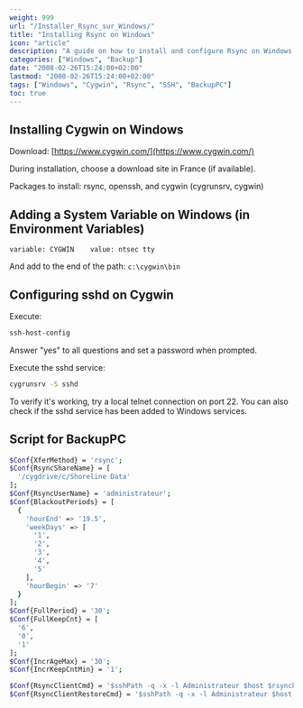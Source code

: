 ```yaml
---
weight: 999
url: "/Installer_Rsync_sur_Windows/"
title: "Installing Rsync on Windows"
icon: "article"
description: "A guide on how to install and configure Rsync on Windows using Cygwin, including SSH setup and BackupPC configuration."
categories: ["Windows", "Backup"]
date: "2008-02-26T15:24:00+02:00"
lastmod: "2008-02-26T15:24:00+02:00"
tags: ["Windows", "Cygwin", "Rsync", "SSH", "BackupPC"]
toc: true
---
```


## Installing Cygwin on Windows

Download: [https://www.cygwin.com/](https://www.cygwin.com/)

During installation, choose a download site in France (if available).

Packages to install: rsync, openssh, and cygwin (cygrunsrv, cygwin)

## Adding a System Variable on Windows (in Environment Variables)

```
variable: CYGWIN    value: ntsec tty
```

And add to the end of the path: `c:\cygwin\bin`

## Configuring sshd on Cygwin

Execute:

```bash
ssh-host-config
```

Answer "yes" to all questions and set a password when prompted.

Execute the sshd service:

```bash
cygrunsrv -S sshd
```

To verify it's working, try a local telnet connection on port 22. You can also check if the sshd service has been added to Windows services.

## Script for BackupPC

```bash
$Conf{XferMethod} = 'rsync';
$Conf{RsyncShareName} = [
  '/cygdrive/c/Shoreline Data'
];
$Conf{RsyncUserName} = 'administrateur';
$Conf{BlackoutPeriods} = [
  {
    'hourEnd' => '19.5',
    'weekDays' => [
      '1',
      '2',
      '3',
      '4',
      '5'
    ],
    'hourBegin' => '7'
  }
];
$Conf{FullPeriod} = '30';
$Conf{FullKeepCnt} = [
  '6',
  '0',
  '1'
];
$Conf{IncrAgeMax} = '30';
$Conf{IncrKeepCntMin} = '1';

$Conf{RsyncClientCmd} = '$sshPath -q -x -l Administrateur $host $rsyncPath $argList+';
$Conf{RsyncClientRestoreCmd} = '$sshPath -q -x -l Administrateur $host $rsyncPath $argList+';
```